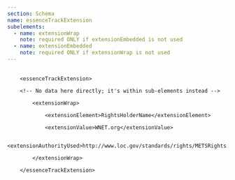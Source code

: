 ```yaml
---
section: Schema
name: essenceTrackExtension
subelements:
  - name: extensionWrap
    note: required ONLY if extensionEmbedded is not used
  - name: extensionEmbedded
    note: required ONLY if extensionWrap is not used
---
```

<pre>
  <code>
	&lt;essenceTrackExtension&gt;<br>
	&lt;!-- No data here directly; it's within sub-elements instead --&gt;<br>
   		&lt;extensionWrap&gt;<br>
       		&lt;extensionElement&gt;RightsHolderName&lt;/extensionElement&gt;<br>
       		&lt;extensionValue&gt;WNET.org&lt;/extensionValue&gt;<br>
		&lt;extensionAuthorityUsed&gt;http://www.loc.gov/standards/rights/METSRights.xsd&lt;/extensionAuthorityUsed&gt;<br>
   		&lt;/extensionWrap&gt;<br>
	&lt;/essenceTrackExtension&gt;
  </code>
</pre>
